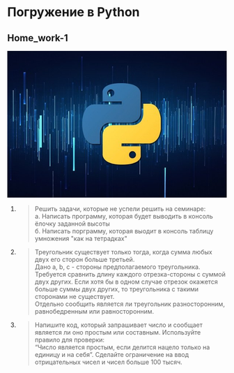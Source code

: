 # <b> Погружение в Python </b>
## <b> Home_work-1 </b>

![python.jpg](python.jpg)
1. >Решить задачи, которые не успели решить на семинаре:
<br>a. Написать программу, которая будет выводить в консоль ёлочку заданной высоты
<br>б. Написать порграмму, которая выодит в консоль таблицу умножения "как на тетрадках"

2. >Треугольник существует только тогда, 
когда сумма любых двух его сторон больше третьей. 
<br>Дано a, b, c - стороны предполагаемого треугольника. 
<br>Требуется сравнить длину каждого отрезка-стороны с суммой двух других. 
Если хотя бы в одном случае отрезок окажется больше суммы двух других, 
то треугольника с такими сторонами не существует. 
<br>Отдельно сообщить является ли треугольник разносторонним, 
равнобедренным или равносторонним.

3. >Напишите код, который запрашивает число 
и сообщает является ли оно простым или составным. 
Используйте правило для проверки: 
<br>“Число является простым, если делится нацело только на единицу и на себя”. 
Сделайте ограничение на ввод отрицательных чисел и чисел больше 100 тысяч.